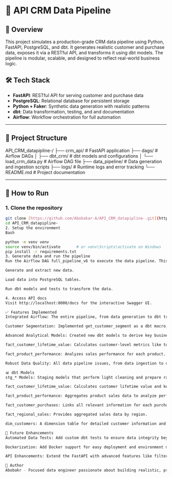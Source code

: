 # 🧠 API CRM Data Pipeline

## 📌 Overview
This project simulates a production-grade CRM data pipeline using Python, FastAPI, PostgreSQL, and dbt. It generates realistic customer and purchase data, exposes it via a RESTful API, and transforms it using dbt models. The pipeline is modular, scalable, and designed to reflect real-world business logic.

## 🛠️ Tech Stack
- **FastAPI**: RESTful API for serving customer and purchase data
- **PostgreSQL**: Relational database for persistent storage
- **Python + Faker**: Synthetic data generation with realistic patterns
- **dbt**: Data transformation, testing, and and documentation
- **Airflow**: Workflow orchestration for full automation

---

## 📁 Project Structure
API_CRM_datapipline-/
├── crm_api/                # FastAPI application
├── dags/                   # Airflow DAGs
│   ├── dbt_crm/            # dbt models and configurations
│   └── load_crm_data.py    # Airflow DAG file
├── data_pipeline/          # Data generation and ingestion scripts
├── logs/                   # Runtime logs and error tracking
└── README.md               # Project documentation


---

## 🚀 How to Run

### 1. Clone the repository
```bash
git clone [https://github.com/Abobakar-A/API_CRM_datapipline-.git](https://github.com/Abobakar-A/API_CRM_datapipline-.git)
cd API_CRM_datapipline-
2. Setup the environment
Bash

python -m venv venv
source venv/bin/activate       # or venv\Scripts\activate on Windows
pip install -r requirements.txt
3. Generate data and run the pipeline
Run the Airflow DAG full_pipeline_v6 to execute the data pipeline. This will:

Generate and extract new data.

Load data into PostgreSQL tables.

Run dbt models and tests to transform the data.

4. Access API docs
Visit http://localhost:8000/docs for the interactive Swagger UI.

✅ Features Implemented
Integrated Airflow: The entire pipeline, from data generation to dbt transformation, is now orchestrated by a single Airflow DAG.

Customer Segmentation: Implemented get_customer_segment as a dbt macro, allowing for flexible and reusable customer classification logic.

Advanced Analytical Models: Created new dbt models to derive key business insights:

fact_customer_lifetime_value: Calculates customer-level metrics like total spending and purchase frequency.

fact_product_performance: Analyzes sales performance for each product.

Robust Data Quality: All data pipeline issues, from data ingestion to dbt transformations, have been successfully resolved, ensuring a stable and reliable pipeline.

📊 dbt Models
stg_* Models: Staging models that perform light cleaning and prepare raw data for transformation.

fact_customer_lifetime_value: Calculates customer lifetime value and key engagement metrics.

fact_product_performance: Aggregates product sales data to analyze performance.

fact_customer_purchases: Links all relevant information for each purchase.

fact_regional_sales: Provides aggregated sales data by region.

dim_customers: A dimension table for detailed customer information and segmentation.

📌 Future Enhancements
Automated Data Tests: Add custom dbt tests to ensure data integrity beyond standard checks.

Dockerization: Add Docker support for easy deployment and environment management.

API Enhancements: Extend the FastAPI with advanced features like filtering, pagination, and a simple authentication layer.

👤 Author
Abobakr - Focused data engineer passionate about building realistic, production-grade pipelines using FastAPI, dbt, and PostgreSQL.
